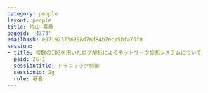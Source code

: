 ```yaml
---
category: people
layout: people
title: 片山 喜章
pageid: '4374'
emailhash: e071923736298d76d84b7eca5bfa75f0
session:
- title: 複数のIDSを用いたログ解析によるネットワーク診断システムについて
  psid: 2G-1
  sessiontitle: トラフィック制御
  sessionid: 2g
  role: 著者
---
```

